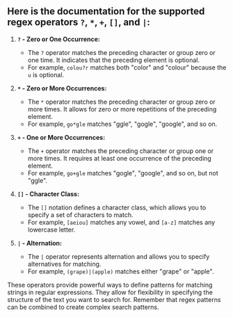 ## Here is the documentation for the supported regex operators `?`, `*`, `+`, `[]`, and `|`:

1. **`?` - Zero or One Occurrence:**
   - The `?` operator matches the preceding character or group zero or one time. It indicates that the preceding element is optional.
   - For example, `colou?r` matches both "color" and "colour" because the `u` is optional.

2. **`*` - Zero or More Occurrences:**
   - The `*` operator matches the preceding character or group zero or more times. It allows for zero or more repetitions of the preceding element.
   - For example, `go*gle` matches "ggle", "gogle", "google", and so on.

3. **`+` - One or More Occurrences:**
   - The `+` operator matches the preceding character or group one or more times. It requires at least one occurrence of the preceding element.
   - For example, `go+gle` matches "gogle", "google", and so on, but not "ggle".

4. **`[]` - Character Class:**
   - The `[]` notation defines a character class, which allows you to specify a set of characters to match.
   - For example, `[aeiou]` matches any vowel, and `[a-z]` matches any lowercase letter.

5. **`|` - Alternation:**
   - The `|` operator represents alternation and allows you to specify alternatives for matching.
   - For example, `(grape)|(apple)` matches either "grape" or "apple".

These operators provide powerful ways to define patterns for matching strings in regular expressions. They allow for flexibility in specifying the structure of the text you want to search for. Remember that regex patterns can be combined to create complex search patterns.